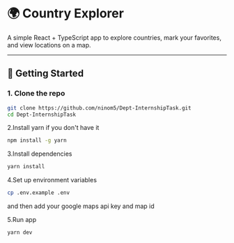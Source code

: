 # 🌍 Country Explorer

A simple React + TypeScript app to explore countries, mark your favorites, and view locations on a map.

---

## 🚀 Getting Started

### 1. Clone the repo

```bash
git clone https://github.com/ninom5/Dept-InternshipTask.git
cd Dept-InternshipTask
```

2.Install yarn if you don't have it

```bash
npm install -g yarn
```

3.Install dependencies

```bash
yarn install
```

4.Set up environment variables

```bash
cp .env.example .env
```

and then add your google maps api key and map id

5.Run app

```bash
yarn dev
```
